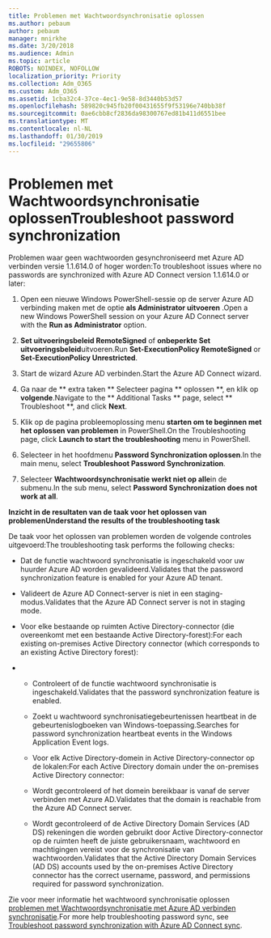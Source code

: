 ```yaml
---
title: Problemen met Wachtwoordsynchronisatie oplossen
ms.author: pebaum
author: pebaum
manager: mnirkhe
ms.date: 3/20/2018
ms.audience: Admin
ms.topic: article
ROBOTS: NOINDEX, NOFOLLOW
localization_priority: Priority
ms.collection: Adm_O365
ms.custom: Adm_O365
ms.assetid: 1cba32c4-37ce-4ec1-9e58-8d3440b53d57
ms.openlocfilehash: 589820c945fb20f00431655f9f53196e740bb38f
ms.sourcegitcommit: 0ae6cbb8cf2836da98300767ed81b411d6551bee
ms.translationtype: MT
ms.contentlocale: nl-NL
ms.lasthandoff: 01/30/2019
ms.locfileid: "29655806"
---
```

# <a name="troubleshoot-password-synchronization"></a><span data-ttu-id="d25ab-102">Problemen met Wachtwoordsynchronisatie oplossen</span><span class="sxs-lookup"><span data-stu-id="d25ab-102">Troubleshoot password synchronization</span></span>

<span data-ttu-id="d25ab-103">Problemen waar geen wachtwoorden gesynchroniseerd met Azure AD verbinden versie 1.1.614.0 of hoger worden:</span><span class="sxs-lookup"><span data-stu-id="d25ab-103">To troubleshoot issues where no passwords are synchronized with Azure AD Connect version 1.1.614.0 or later:</span></span>
  
1. <span data-ttu-id="d25ab-104">Open een nieuwe Windows PowerShell-sessie op de server Azure AD verbinding maken met de optie **als Administrator uitvoeren** .</span><span class="sxs-lookup"><span data-stu-id="d25ab-104">Open a new Windows PowerShell session on your Azure AD Connect server with the **Run as Administrator** option.</span></span> 
    
2. <span data-ttu-id="d25ab-105">**Set uitvoeringsbeleid RemoteSigned** of **onbeperkte Set uitvoeringsbeleid**uitvoeren.</span><span class="sxs-lookup"><span data-stu-id="d25ab-105">Run **Set-ExecutionPolicy RemoteSigned** or **Set-ExecutionPolicy Unrestricted**.</span></span> 
    
3. <span data-ttu-id="d25ab-106">Start de wizard Azure AD verbinden.</span><span class="sxs-lookup"><span data-stu-id="d25ab-106">Start the Azure AD Connect wizard.</span></span>
    
4. <span data-ttu-id="d25ab-107">Ga naar de \*\* extra taken \*\* Selecteer pagina \*\* oplossen \*\*, en klik op **volgende**.</span><span class="sxs-lookup"><span data-stu-id="d25ab-107">Navigate to the \*\* Additional Tasks \*\* page, select \*\* Troubleshoot \*\*, and click **Next**.</span></span> 
    
5. <span data-ttu-id="d25ab-108">Klik op de pagina probleemoplossing menu **starten om te beginnen met het oplossen van problemen** in PowerShell.</span><span class="sxs-lookup"><span data-stu-id="d25ab-108">On the Troubleshooting page, click **Launch to start the troubleshooting** menu in PowerShell.</span></span> 
    
6. <span data-ttu-id="d25ab-109">Selecteer in het hoofdmenu **Password Synchronization oplossen**.</span><span class="sxs-lookup"><span data-stu-id="d25ab-109">In the main menu, select **Troubleshoot Password Synchronization**.</span></span> 
    
7. <span data-ttu-id="d25ab-110">Selecteer **Wachtwoordsynchronisatie werkt niet op alle**in de submenu.</span><span class="sxs-lookup"><span data-stu-id="d25ab-110">In the sub menu, select **Password Synchronization does not work at all**.</span></span> 
    
 <span data-ttu-id="d25ab-111">**Inzicht in de resultaten van de taak voor het oplossen van problemen**</span><span class="sxs-lookup"><span data-stu-id="d25ab-111">**Understand the results of the troubleshooting task**</span></span>
  
<span data-ttu-id="d25ab-112">De taak voor het oplossen van problemen worden de volgende controles uitgevoerd:</span><span class="sxs-lookup"><span data-stu-id="d25ab-112">The troubleshooting task performs the following checks:</span></span>
  
- <span data-ttu-id="d25ab-113">Dat de functie wachtwoord synchronisatie is ingeschakeld voor uw huurder Azure AD worden gevalideerd.</span><span class="sxs-lookup"><span data-stu-id="d25ab-113">Validates that the password synchronization feature is enabled for your Azure AD tenant.</span></span>
    
- <span data-ttu-id="d25ab-114">Valideert de Azure AD Connect-server is niet in een staging-modus.</span><span class="sxs-lookup"><span data-stu-id="d25ab-114">Validates that the Azure AD Connect server is not in staging mode.</span></span>
    
- <span data-ttu-id="d25ab-115">Voor elke bestaande op ruimten Active Directory-connector (die overeenkomt met een bestaande Active Directory-forest):</span><span class="sxs-lookup"><span data-stu-id="d25ab-115">For each existing on-premises Active Directory connector (which corresponds to an existing Active Directory forest):</span></span>
    
- 
  - <span data-ttu-id="d25ab-116">Controleert of de functie wachtwoord synchronisatie is ingeschakeld.</span><span class="sxs-lookup"><span data-stu-id="d25ab-116">Validates that the password synchronization feature is enabled.</span></span>
    
  - <span data-ttu-id="d25ab-117">Zoekt u wachtwoord synchronisatiegebeurtenissen heartbeat in de gebeurtenislogboeken van Windows-toepassing.</span><span class="sxs-lookup"><span data-stu-id="d25ab-117">Searches for password synchronization heartbeat events in the Windows Application Event logs.</span></span>
    
  - <span data-ttu-id="d25ab-118">Voor elk Active Directory-domein in Active Directory-connector op de lokalen:</span><span class="sxs-lookup"><span data-stu-id="d25ab-118">For each Active Directory domain under the on-premises Active Directory connector:</span></span>
    
  - <span data-ttu-id="d25ab-119">Wordt gecontroleerd of het domein bereikbaar is vanaf de server verbinden met Azure AD.</span><span class="sxs-lookup"><span data-stu-id="d25ab-119">Validates that the domain is reachable from the Azure AD Connect server.</span></span>
    
  - <span data-ttu-id="d25ab-120">Wordt gecontroleerd of de Active Directory Domain Services (AD DS) rekeningen die worden gebruikt door Active Directory-connector op de ruimten heeft de juiste gebruikersnaam, wachtwoord en machtigingen vereist voor de synchronisatie van wachtwoorden.</span><span class="sxs-lookup"><span data-stu-id="d25ab-120">Validates that the Active Directory Domain Services (AD DS) accounts used by the on-premises Active Directory connector has the correct username, password, and permissions required for password synchronization.</span></span>
    
<span data-ttu-id="d25ab-121">Zie voor meer informatie het wachtwoord synchronisatie oplossen [problemen met Wachtwoordsynchronisatie met Azure AD verbinden synchronisatie](https://docs.microsoft.com/azure/active-directory/connect/active-directory-aadconnectsync-troubleshoot-password-synchronization).</span><span class="sxs-lookup"><span data-stu-id="d25ab-121">For more help troubleshooting password sync, see [Troubleshoot password synchronization with Azure AD Connect sync](https://docs.microsoft.com/azure/active-directory/connect/active-directory-aadconnectsync-troubleshoot-password-synchronization).</span></span>
  

